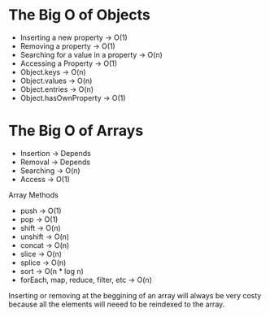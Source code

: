 # The Big O of Objects

- Inserting a new property -> O(1)
- Removing a property -> O(1)
- Searching for a value in a property -> O(n)
- Accessing a Property -> O(1)
- Object.keys -> O(n)
- Object.values -> O(n)
- Object.entries -> O(n)
- Object.hasOwnProperty -> O(1)

# The Big O of Arrays

- Insertion -> Depends
- Removal -> Depends
- Searching -> O(n)
- Access -> O(1)

Array Methods

- push -> O(1)
- pop -> O(1)
- shift -> O(n)
- unshift -> O(n)
- concat -> O(n)
- slice -> O(n)
- splice -> O(n)
- sort -> O(n \* log n)
- forEach, map, reduce, filter, etc -> O(n)

Inserting or removing at the beggining of an array will always be very costy because all the elements will neeed to be reindexed to the array.
